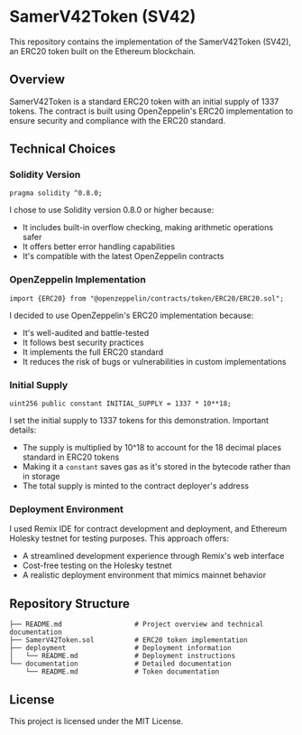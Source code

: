 # SamerV42Token (SV42)

This repository contains the implementation of the SamerV42Token (SV42), an ERC20 token built on the Ethereum blockchain.

## Overview

SamerV42Token is a standard ERC20 token with an initial supply of 1337 tokens. The contract is built using OpenZeppelin's ERC20 implementation to ensure security and compliance with the ERC20 standard.

## Technical Choices

### Solidity Version

```solidity
pragma solidity ^0.8.0;
```

I chose to use Solidity version 0.8.0 or higher because:
- It includes built-in overflow checking, making arithmetic operations safer
- It offers better error handling capabilities
- It's compatible with the latest OpenZeppelin contracts

### OpenZeppelin Implementation

```solidity
import {ERC20} from "@openzeppelin/contracts/token/ERC20/ERC20.sol";
```

I decided to use OpenZeppelin's ERC20 implementation because:
- It's well-audited and battle-tested
- It follows best security practices
- It implements the full ERC20 standard
- It reduces the risk of bugs or vulnerabilities in custom implementations

### Initial Supply

```solidity
uint256 public constant INITIAL_SUPPLY = 1337 * 10**18;
```

I set the initial supply to 1337 tokens for this demonstration. Important details:
- The supply is multiplied by 10^18 to account for the 18 decimal places standard in ERC20 tokens
- Making it a `constant` saves gas as it's stored in the bytecode rather than in storage
- The total supply is minted to the contract deployer's address

### Deployment Environment

I used Remix IDE for contract development and deployment, and Ethereum Holesky testnet for testing purposes. This approach offers:
- A streamlined development experience through Remix's web interface
- Cost-free testing on the Holesky testnet
- A realistic deployment environment that mimics mainnet behavior

## Repository Structure

```
├── README.md                  # Project overview and technical documentation
├── SamerV42Token.sol          # ERC20 token implementation
├── deployment                 # Deployment information
│   └── README.md              # Deployment instructions
└── documentation              # Detailed documentation
    └── README.md              # Token documentation
```

## License

This project is licensed under the MIT License.